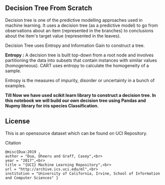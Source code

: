 ## Decision Tree From Scratch

Decision tree is one of the predictive modelling approaches used in machine learning. It uses a decision tree (as a predictive model) to go from observations about an item (represented in the branches) to conclusions about the item's target value (represented in the leaves).

Decision Tree uses Entropy and Information Gain to construct a tree. 

**Entropy :** A decision tree is built top-down from a root node and involves partitioning the data into subsets that contain instances with similar values (homogeneous). CART uses entropy to calculate the homogeneity of a sample.

 Entropy is the measures of impurity, disorder or uncertainty in a bunch of examples.
 
**Till Now we have used scikit learn library to construct a decision tree. In this notebook we will build our own decision tree using Pandas and Nupmy library for iris species Classification.**

## License
This is an opensource dataset which can be found on UCI Repository.

  Citation

    @misc{Dua:2019 ,
    author = "Dua, Dheeru and Graff, Casey",<br>
    year = "2017",<br>
    title = "{UCI} Machine Learning Repository",<br>
    url = "http://archive.ics.uci.edu/ml",<br>
    institution = "University of California, Irvine, School of Information and Computer Sciences" }
